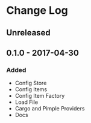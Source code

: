 # Change Log

## Unreleased

## 0.1.0 - 2017-04-30

### Added

- Config Store
- Config Items
- Config Item Factory
- Load File
- Cargo and Pimple Providers
- Docs
